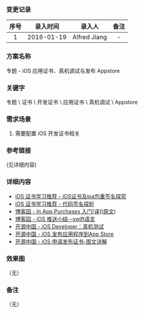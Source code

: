 ### 变更记录

| 序号 | 录入时间 | 录入人 | 备注 |
|:--------:|:--------:|:--------:|:--------:|
| 1 | 2016-01-19 | Alfred Jiang | - |

### 方案名称

专题 - iOS 应用证书、真机调试与发布 Appstore

### 关键字

专题 \ 证书 \ 开发证书 \ 应用证书 \ 真机调试 \ Appstore

### 需求场景

1. 需要配置 iOS 开发证书相关

### 参考链接
(见详细内容)

### 详细内容

* [iOS 证书学习推荐 - iOS证书及ipa包重签名探究](http://www.olinone.com/?p=198)
* [iOS 证书学习推荐 - 代码签名探析](http://objccn.io/issue-17-2/)
* [博客园 - In App Purchases 入门[译]](http://www.cnblogs.com/zilongshanren/archive/2012/01/15/2190193.html)([原文](http://www.raywenderlich.com/21081/introduction-to-in-app-purchases-in-ios-6-tutorial))
* [博客园 - iOS 推送小结--swift语言](http://www.cnblogs.com/maple023/p/4277505.html)
* [开源中国 - iOS Developer：真机测试](http://my.oschina.net/joanfen/blog/167730)
* [开源中国 - iOS 发布应用程序到App Store](http://my.oschina.net/joanfen/blog/133642)
* [开源中国 - iOS 申请发布证书-图文详解](http://my.oschina.net/joanfen/blog/133624)

### 效果图
（无）

### 备注
（无）